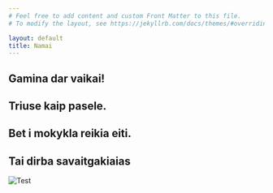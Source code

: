 ```yaml
---
# Feel free to add content and custom Front Matter to this file.
# To modify the layout, see https://jekyllrb.com/docs/themes/#overriding-theme-defaults

layout: default
title: Namai
---
```


## Gamina dar vaikai!
## Triuse kaip pasele.
## Bet i mokykla reikia eiti.
## Tai dirba savaitgakiaias

![Test](/assets/IMG_0877.HEIC "Pasnekesys")
